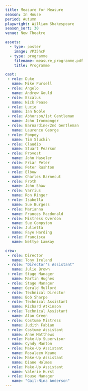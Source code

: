 ```yaml
---
title: Measure for Measure
season: In House
period: Autumn
playwright: William Shakespeare
season_sort: 30
venue: New Theatre

assets:
  - type: poster
    image: VP35hcP
  - type: programme
    filename: measure_programme.pdf
    title: Programme

cast:
 - role: Duke
   name: Mike Pursell
 - role: Angelo
   name: Andrew Gould
 - role: Escalus
   name: Nick Pease
 - role: Lucio
   name: Ian Noble
 - role: Abhorson/1st Gentleman
   name: John Ironmonger
 - role: Barnardine/2nd Gentleman
   name: Laurence George
 - role: Pompey
   name: Tim Sluckin
 - role: Claudio
   name: Stuart Pearson
 - role: Provost
   name: John Haseler
 - role: Friar Peter
   name: Peter Rushton
 - role: Elbow
   name: Charles Barnecut
 - role: Froth
   name: John Shaw
 - role: Varrius
   name: Ron Ringer
 - role: Isabella
   name: Sue Burgess
 - role: Marianna
   name: Frances Macdonald
 - role: Mistress Overdon
   name: Sue Compston
 - role: Julietta
   name: Faye Harding
 - role: Francisca
   name: Nettye Lamkay

crew:
 - role: Director
   name: Tony Ireland
 - role: "Director's Assistant"
   name: Julie Brown
 - role: Stage Manager
   name: Martin Hughes
 - role: Stage Manager
   name: Gerald Mullord
 - role: Technical Director
   name: Bob Sharpe
 - role: Technical Assistant
   name: Richard Atkinson
 - role: Technical Assistant
   name: Alan Green
 - role: Costume Mistress
   name: Judith Fabian
 - role: Costume Assistant
   name: Anne Matthews
 - role: Make-Up Supervisor
   name: Cyndy Manton
 - role: Make-Up Assistant
   name: Rosaleen Keane
 - role: Make-Up Assistant
   name: Diane Holmes
 - role: Make-Up Assistant
   name: Valerie Hurst
 - role: House Manager
   name: "Gail-Nina Anderson"
---
```



